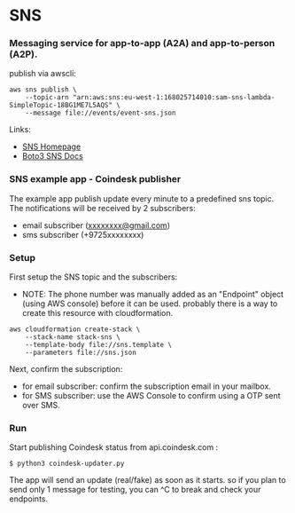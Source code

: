 # SNS

### Messaging service for app-to-app (A2A) and app-to-person (A2P).





publish via awscli:
```
aws sns publish \
    --topic-arn "arn:aws:sns:eu-west-1:168025714010:sam-sns-lambda-SimpleTopic-18BG1ME7L5AQS" \
    --message file://events/event-sns.json
```


Links:
* [SNS Homepage](https://aws.amazon.com/sns/?whats-new-cards.sort-by=item.additionalFields.postDateTime&whats-new-cards.sort-order=desc)
* [Boto3 SNS Docs](https://boto3.amazonaws.com/v1/documentation/api/latest/reference/services/sns.html)

### SNS example app - Coindesk publisher
The example app publish update every minute to a predefined sns topic. 
The notifications will be received by 2 subscribers:
* email subscriber (xxxxxxxx@gmail.com)
* sms subscriber (+9725xxxxxxxx)


### Setup
First setup the SNS topic and the subscribers:
* NOTE: The phone number was manually added as an "Endpoint" object (using AWS console) before it can be used. 
probably there is a way to create this resource with cloudformation.

```   
aws cloudformation create-stack \
    --stack-name stack-sns \        
    --template-body file://sns.template \ 
    --parameters file://sns.json
```
Next, confirm the subscription:
* for email subscriber: confirm the subscription email in your mailbox.
* for SMS subscriber: use the AWS Console to confirm using a OTP sent over SMS.


### Run

Start publishing Coindesk status from api.coindesk.com :
```
$ python3 coindesk-updater.py
```
The app will send an update (real/fake) as soon as it starts. 
so if you plan to send only 1 message for testing, you can ^C to break and 
check your endpoints.
